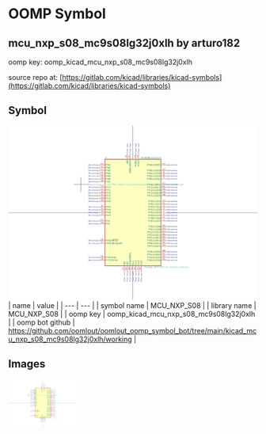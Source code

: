 # OOMP Symbol  
## mcu_nxp_s08_mc9s08lg32j0xlh  by arturo182  
  
oomp key: oomp_kicad_mcu_nxp_s08_mc9s08lg32j0xlh  
  
source repo at: [https://gitlab.com/kicad/libraries/kicad-symbols](https://gitlab.com/kicad/libraries/kicad-symbols)  
## Symbol  
  
[![working.png](working_600.png)](working.png)  
| name | value | 
| --- | --- | 
| symbol name | MCU_NXP_S08 | 
| library name | MCU_NXP_S08 | 
| oomp key | oomp_kicad_mcu_nxp_s08_mc9s08lg32j0xlh | 
| oomp bot github | https://github.com/oomlout/oomlout_oomp_symbol_bot/tree/main/kicad_mcu_nxp_s08_mc9s08lg32j0xlh/working | 
## Images  
  
[![working.png](working_140.png)](working.png)  
